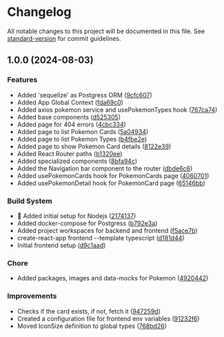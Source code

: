 # Changelog

<!-- markdownlint-disable MD001 MD012 MD024 MD034 -->

All notable changes to this project will be documented in this file. See [standard-version](https://github.com/conventional-changelog/standard-version) for commit guidelines.

## 1.0.0 (2024-08-03)


### Features

* Added 'sequelize' as Postgress ORM ([9cfc607](https://github.com/jherax/pokemon-cards-game/commit/9cfc60744c9b145a2802c3a864ef3ca97292a018))
* Added App Global Context ([fda69c0](https://github.com/jherax/pokemon-cards-game/commit/fda69c01c7b2722b4f0f997082e12e0893990385))
* Added axios pokemon service and usePokemonTypes hook ([767ca74](https://github.com/jherax/pokemon-cards-game/commit/767ca7474bb3cc7971f3e94fc7d267e5204edefe))
* Added base components ([d525305](https://github.com/jherax/pokemon-cards-game/commit/d525305ef3e7dbffeedf253a3f1e4e94d05c89cc))
* Added page for 404 errors ([4cbc334](https://github.com/jherax/pokemon-cards-game/commit/4cbc3343ad61d0604e683db9ece3712da88597db))
* Added page to list Pokemon Cards ([5a04934](https://github.com/jherax/pokemon-cards-game/commit/5a0493478c4f261638d09aefc985af575afa01fa))
* Added page to list Pokemon Types ([b4fbe2e](https://github.com/jherax/pokemon-cards-game/commit/b4fbe2ef35083f9bb4c80fc86144782b719dcb4d))
* Added page to show Pokemon Card details ([8122e39](https://github.com/jherax/pokemon-cards-game/commit/8122e399fe660421c191dc2282cb452dfe387ef1))
* Added React Router paths ([b1320ee](https://github.com/jherax/pokemon-cards-game/commit/b1320eed2839fce9818b475f760468b5b961cd68))
* Added specialized components ([8bfa94c](https://github.com/jherax/pokemon-cards-game/commit/8bfa94cea2cf71e0b000690e1f7f2e24953af0a7))
* Added the Navigation bar component to the router ([dbde6c6](https://github.com/jherax/pokemon-cards-game/commit/dbde6c684537497e6004011d60752575ed249c5e))
* Added usePokemonCards hook for PokemonCards page ([4060701](https://github.com/jherax/pokemon-cards-game/commit/4060701f561fdb3c3539433820fbbf349059eedd))
* Added usePokemonDetail hook for PokemonCard page ([65146bb](https://github.com/jherax/pokemon-cards-game/commit/65146bb6015817fffee5f74ee14e96d165762474))


### Build System

* 🚀 Added initial setup for Nodejs ([2174137](https://github.com/jherax/pokemon-cards-game/commit/21741379856caf056e471c1d391e67cdbf12bf29))
* Added docker-compose for Postgress ([b792e3a](https://github.com/jherax/pokemon-cards-game/commit/b792e3a63ee2fff2cac65912503fedafa74fd0f7))
* Added project workspaces for backend and frontend ([f5ace7b](https://github.com/jherax/pokemon-cards-game/commit/f5ace7b1d065e08e2cc7da69de4730de0d14adbe))
* create-react-app frontend --template typescript ([d181d44](https://github.com/jherax/pokemon-cards-game/commit/d181d44d0539e79ffb8a4139a56cc5afcc08ad6c))
* Initial frontend setup ([d9c1aad](https://github.com/jherax/pokemon-cards-game/commit/d9c1aad265c15ff908f57df45a66b1a2379d99ff))


### Chore

* Added packages, images and data-mocks for Pokemon ([4920442](https://github.com/jherax/pokemon-cards-game/commit/4920442f210f3aa6cb552d525db875dd3cb3e34c))


### Improvements

* Checks if the card exists, if not, fetch it ([947259d](https://github.com/jherax/pokemon-cards-game/commit/947259d1070df046704743f41944dbc32900ab21))
* Created a configuration file for frontend env variables ([91232f6](https://github.com/jherax/pokemon-cards-game/commit/91232f62d6318669d110b2ae8e7afef3de26a484))
* Moved IconSize definition to global types ([768bd26](https://github.com/jherax/pokemon-cards-game/commit/768bd267445455bd076cea2fe43661a08bd11e82))
